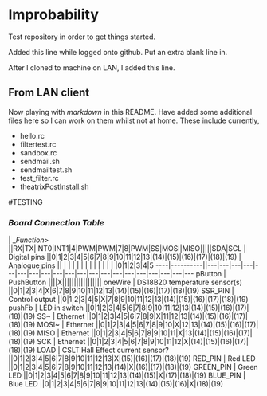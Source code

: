 Improbability
=============

Test repository in order to get things started.

Added this line while logged onto github. Put an extra blank line in.

After I cloned to machine on LAN, I added this line.

## From LAN client
Now playing with _markdown_ in this README. Have added some additional files here so I can work on them whilst not at home.
These include currently,
* hello.rc
* filtertest.rc
* sandbox.rc
* sendmail.sh
* sendmailtest.sh
* test_filter.rc
* theatrixPostInstall.sh

#TESTING
### *Board Connection Table*

| __Function_> ||RX|TX|INT0|INT1|4|PWM|PWM|7|8|PWM|SS|MOSI|MISO|||||SDA|SCL
| Digital pins ||0|1|2|3|4|5|6|7|8|9|10|11|12|13|(14)|(15)|(16)|(17)|(18)|(19)
| Analogue pins || | | | | | | | | | |  |  |  |0|1|2|3|4|5
----|----------||---|---|---|---|---|---|---|---|---|---|---|---|---|---|---|---|---|---|---|---
pButton | PushButton ||||X|||||||||||||||||
oneWire | DS18B20 temperature sensor(s) ||0|1|2|3|4|X|6|7|8|9|10|11|12|13|(14)|(15)|(16)|(17)|(18)|(19)
SSR_PIN | Control output ||0|1|2|3|4|5|X|7|8|9|10|11|12|13|(14)|(15)|(16)|(17)|(18)|(19)
pushFb | LED in switch ||0|1|2|3|4|5|6|7|8|9|10|11|12|13|(14)|(15)|(16)|(17)|(18)|(19)
SS~ | Ethernet ||0|1|2|3|4|5|6|7|8|9|X|11|12|13|(14)|(15)|(16)|(17)|(18)|(19)
MOSI~ | Ethernet ||0|1|2|3|4|5|6|7|8|9|10|X|12|13|(14)|(15)|(16)|(17)|(18)|(19)
MISO | Ethernet ||0|1|2|3|4|5|6|7|8|9|10|11|X|13|(14)|(15)|(16)|(17)|(18)|(19)
SCK | Ethernet ||0|1|2|3|4|5|6|7|8|9|10|11|12|X|(14)|(15)|(16)|(17)|(18)|(19)
LOAD | CSLT Hall Effect current sensor? ||0|1|2|3|4|5|6|7|8|9|10|11|12|13|X|(15)|(16)|(17)|(18)|(19)
RED_PIN | Red LED ||0|1|2|3|4|5|6|7|8|9|10|11|12|13|(14)|X|(16)|(17)|(18)|(19)
GREEN_PIN | Green LED ||0|1|2|3|4|5|6|7|8|9|10|11|12|13|(14)|(15)|X|(17)|(18)|(19)
BLUE_PIN | Blue LED ||0|1|2|3|4|5|6|7|8|9|10|11|12|13|(14)|(15)|(16)|X|(18)|(19)
